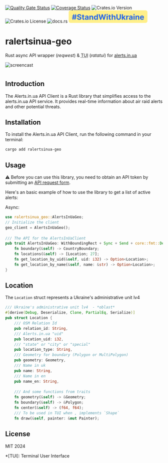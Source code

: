 [![Quality Gate Status](https://sonarcloud.io/api/project_badges/measure?project=voiceapiai_alertsinua-cli&metric=alert_status)](https://sonarcloud.io/summary/new_code?id=voiceapiai_alertsinua-cli) [![Coverage Status](https://coveralls.io/repos/github/voiceapiai/ralertsinua/badge.svg)](https://coveralls.io/github/voiceapiai/ralertsinua) ![Crates.io Version](https://img.shields.io/crates/v/ralertsinua-http) ![Crates.io License](https://img.shields.io/crates/l/ralertsinua-http) ![docs.rs](https://img.shields.io/docsrs/ralertsinua-http) [![Stand With Ukraine](https://raw.githubusercontent.com/vshymanskyy/StandWithUkraine/main/badges/StandWithUkraine.svg)](https://stand-with-ukraine.pp.ua)


# ralertsinua-geo

<p>Rust async API wrapper (<em>reqwest</em>) & <abbr title="Terminal User Interface">TUI</abbr> (<em>ratatui</em>) for <u>alerts.in.ua</u>

![screencast](https://raw.githubusercontent.com/voiceapiai/ralertsinua/main/docs/assets/screencast.gif)

#

## Introduction
The Alerts.in.ua API Client is a Rust library that simplifies access to the alerts.in.ua API service. It provides real-time information about air raid alerts and other potential threats.



## Installation
To install the Alerts.in.ua API Client, run the following command in your terminal:

```bash
cargo add ralertsinua-geo
```

## Usage

⚠️ Before you can use this library, you need to obtain an API token by submitting an [API request form](https://alerts.in.ua/api-request).

Here's an basic example of how to use the library to get a list of active alerts:

Async:
```rs
use ralertsinua_geo::AlertsInUaGeo;
// Initialize the client
geo_client = AlertsInUaGeo();

/// The API for the AlertsInUaClient
pub trait AlertsInUaGeo: WithBoundingRect + Sync + Send + core::fmt::Debug {
    fn boundary(&self) -> CountryBoundary;
    fn locations(&self) -> [Location; 27];
    fn get_location_by_uid(&self, uid: i32) -> Option<Location>;
    fn get_location_by_name(&self, name: &str) -> Option<Location>;
}
```

## Location

The `Location` struct represents a Ukraine's administrative unit lv4

```rs
/// Ukraine's administrative unit lv4  - *oblast*
#[derive(Debug, Deserialize, Clone, PartialEq, Serialize)]
pub struct Location {
    /// OSM Relation Id
    pub relation_id: String,
    /// Alerts.in.ua "uid"
    pub location_uid: i32,
    /// "state" or "city" or "special"
    pub location_type: String,
    /// Geometry for boundary (Polygon or MultiPolygon)
    pub geometry: Geometry,
    /// Name in uk
    pub name: String,
    /// Name in en
    pub name_en: String,

    /// And some functions from traits
    fn geometry(&self) -> &Geometry;
    fn boundary(&self) -> &Polygon;
    fn center(&self) -> (f64, f64);
    /// To be used in TUI when , implements `Shape`
    fn draw(&self, painter: &mut Painter);
```

## License
MIT 2024

*[TUI]: Terminal User Interface
